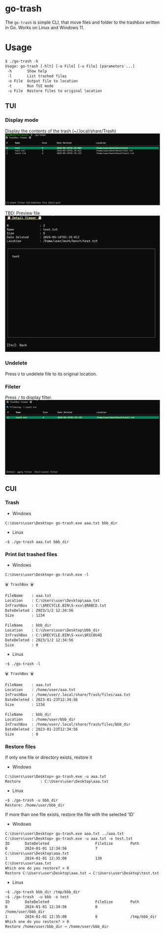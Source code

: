 # go-trash
The `go-trash` is simple CLI, that move files and folder to the trashbox written in Go.
Works on Linux and Windows 11.

# Usage
```
$ ./go-trash -h
Usage: go-trash [-hlt] [-o File] [-u File] [parameters ...]
 -h       Show help
 -l       List trashed files
 -o File  Output file to location
 -t       Run TUI mode
 -u File  Restore files to original location
```

## TUI 
### Display mode
Display the contents of the trash  (~/.local/share/Trash)
![](./img/tui_1.png)


TBD: Preview file
![](./img/tui_2.png)

### Undelete
Press `U` to undelete file to its original location.

### Fileter
Press `/` to display filter.
![](./img/tui_3.png)


## CUI 
### Trash
* Windows
```
C:\Users\user\Desktop> go-trash.exe aaa.txt bbb_dir
```

* Linux
```
~$ ./go-trash aaa.txt bbb_dir
```

### Print list trashed files
* Windows
```
C:\Users\user\Desktop> go-trash.exe -l

🗑️ TrashBox 🗑️

FileName    : aaa.txt
Location    : C:\Users\user\Desktop\aaa.txt
InTrashBox  : C:\$RECYCLE.BIN\S-xxx\$RABCD.txt
DateDeleted : 2023/1/2 12:34:56
Size        : 1234

FileName    : bbb_dir
Location    : C:\Users\user\Desktop\bbb_dir
InTrashBox  : C:\$RECYCLE.BIN\S-xxx\$R1C0U4Q
DateDeleted : 2023/1/2 12:34:56
Size        : 0
```

* Linux
```
~$ ./go-trash -l

🗑️ TrashBox 🗑️

FileName    : aaa.txt
Location    : /home/user/aaa.txt
InTrashBox  : /home/user/.local/share/Trash/files/aaa.txt
DateDeleted : 2023-01-23T12:34:56
Size        : 1234

FileName    : bbb_dir
Location    : /home/user/bbb_dir
InTrashBox  : /home/user/.local/share/Trash/files/bbb_dir
DateDeleted : 2023-01-23T12:34:56
Size        : 0
```


### Restore files
If only one file or directory exists, restore it

* Windows 
```
C:\Users\user\Desktop> go-trash.exe -u aaa.txt
Restore         : C:\Users\user\Desktop\aaa.txt
```

* Linux
```
~$ ./go-trash -u bbb_dir
Restore: /home/user/bbb_dir
```


If more than one file exists, restore the file with the selected 'ID'
* Windows 
```
C:\Users\user\Desktop> go-trash.exe aaa.txt ../aaa.txt
C:\Users\user\Desktop> go-trash.exe -u aaa.txt -o test.txt 
ID       DateDeleted                     FileSize        Path
0        2024-01-01 12:34:56             7               C:\Users\user\Desktop\aaa.txt
1        2024-01-01 12:35:00             130             C:\Users\user\aaa.txt
Which one do you restore? > 0
Restore C:\Users\user\Desktop\aaa.txt → C:\Users\user\Desktop\test.txt
```

* Linux
```
~$ ./go-trash bbb_dir /tmp/bbb_dir
~$ ./go-trash  -u bbb -o test
ID       DateDeleted                     FileSize        Path
0        2024-01-01 12:34:56             0               /home/user/bbb_dir
1        2024-01-01 12:35:00             0               /tmp/bbb_dir
Which one do you restore? > 0
Restore /home/user/bbb_dir → /home/user/bbb_dir
```
